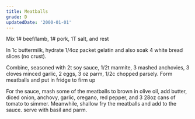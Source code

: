 ```yaml
---
title: Meatballs
grade: D
updatedDate: '2000-01-01'
---
```

Mix 1# beef/lamb, 1# pork, 1T salt, and rest

In 1c buttermilk, hydrate 1/4oz packet gelatin and also soak 4 white bread slices (no crust). 

Combine, seasoned with 2t soy sauce, 1/2t marmite, 3 mashed anchovies, 3 cloves minced garlic, 2 eggs, 3 oz parm, 1/2c chopped parsely. 
Form meatballs and put in fridge to firm up

For the sauce, mash some of the meatballs to brown in olive oil, add butter, diced onion, anchovy, garlic, oregano, red pepper, and 3 28oz cans of tomato to simmer. Meanwhile, shallow fry the meatballs and add to the sauce. serve with basil and parm.